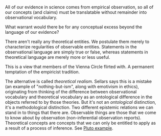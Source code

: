 
All of our evidence in science comes from empirical observation, so all of our concepts (and claims) must be translatable without remainder into observational vocabulary.

What warrant would there be for any conceptual excess beyond the language of our evidence?

There aren't really any theoretical entities. We postulate them merely to characterize regularities of observable entities. Statements in the observational language are simply true or false, whereas statements in theoretical language are merely more or less useful.

This is a view that members of the Vienna Circle flirted with. A permanent temptation of the empiricist tradition.

The alternative is called *theoretical realism*. Sellars says this is a mistake (an example of "nothing-but-ism", along with emotivism in ethics), originating from thinking of the difference between observational vocabulary and theoretical vocabulary as an ontological difference in the objects referred to by those theories. But it's not an *ontological* distinction, it's a methodological distinction. Two different epistemic relations we can stand in to things that there are. Observable things are those that we come to know about by observation (non-inferential observation reports). Theoretical concepts are concepts that we can only be entitled to apply as a result of a process of inference. See [Pluto example](/docs/phil/situations/pluto.qmd).

